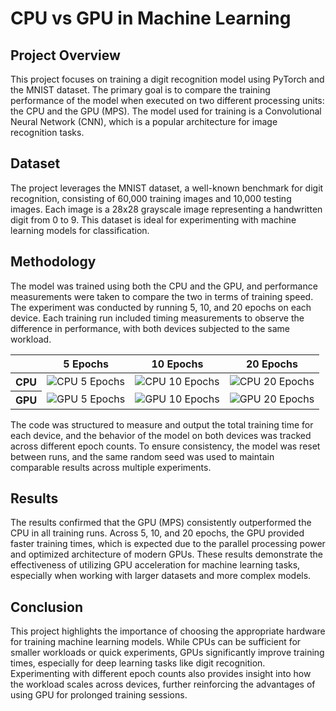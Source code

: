 # CPU vs GPU in Machine Learning

## Project Overview
This project focuses on training a digit recognition model using PyTorch and the MNIST dataset. The primary goal is to compare the training performance of the model when executed on two different processing units: the CPU and the GPU (MPS). The model used for training is a Convolutional Neural Network (CNN), which is a popular architecture for image recognition tasks.

## Dataset
The project leverages the MNIST dataset, a well-known benchmark for digit recognition, consisting of 60,000 training images and 10,000 testing images. Each image is a 28x28 grayscale image representing a handwritten digit from 0 to 9. This dataset is ideal for experimenting with machine learning models for classification.

## Methodology
The model was trained using both the CPU and the GPU, and performance measurements were taken to compare the two in terms of training speed. The experiment was conducted by running 5, 10, and 20 epochs on each device. Each training run included timing measurements to observe the difference in performance, with both devices subjected to the same workload.

<table>
        <thead>
            <tr>
                <th></th>
                <th>5 Epochs</th>
                <th>10 Epochs</th>
                <th>20 Epochs</th>
            </tr>
        </thead>
        <tbody>
            <tr>
                <th>CPU</th>
                <td><img src="cpu_5_epochs.png" alt="CPU 5 Epochs"></td>
                <td><img src="cpu_10_epochs.png" alt="CPU 10 Epochs"></td>
                <td><img src="cpu_20_epochs.png" alt="CPU 20 Epochs"></td>
            </tr>
            <tr>
                <th>GPU</th>
                <td><img src="gpu_5_epochs.png" alt="GPU 5 Epochs"></td>
                <td><img src="gpu_10_epochs.png" alt="GPU 10 Epochs"></td>
                <td><img src="gpu_20_epochs.png" alt="GPU 20 Epochs"></td>
            </tr>
        </tbody>
    </table>

The code was structured to measure and output the total training time for each device, and the behavior of the model on both devices was tracked across different epoch counts. To ensure consistency, the model was reset between runs, and the same random seed was used to maintain comparable results across multiple experiments.

## Results
The results confirmed that the GPU (MPS) consistently outperformed the CPU in all training runs. Across 5, 10, and 20 epochs, the GPU provided faster training times, which is expected due to the parallel processing power and optimized architecture of modern GPUs. These results demonstrate the effectiveness of utilizing GPU acceleration for machine learning tasks, especially when working with larger datasets and more complex models.

## Conclusion
This project highlights the importance of choosing the appropriate hardware for training machine learning models. While CPUs can be sufficient for smaller workloads or quick experiments, GPUs significantly improve training times, especially for deep learning tasks like digit recognition. Experimenting with different epoch counts also provides insight into how the workload scales across devices, further reinforcing the advantages of using GPU for prolonged training sessions.


